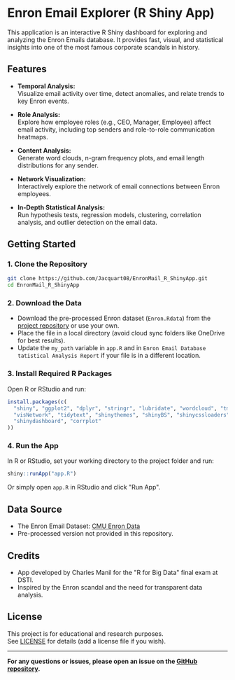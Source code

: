 # Enron Email Explorer (R Shiny App)

This application is an interactive R Shiny dashboard for exploring and analyzing the Enron Emails database. It provides fast, visual, and statistical insights into one of the most famous corporate scandals in history.

## Features

- **Temporal Analysis:**  
  Visualize email activity over time, detect anomalies, and relate trends to key Enron events.

- **Role Analysis:**  
  Explore how employee roles (e.g., CEO, Manager, Employee) affect email activity, including top senders and role-to-role communication heatmaps.

- **Content Analysis:**  
  Generate word clouds, n-gram frequency plots, and email length distributions for any sender.

- **Network Visualization:**  
  Interactively explore the network of email connections between Enron employees.

- **In-Depth Statistical Analysis:**  
  Run hypothesis tests, regression models, clustering, correlation analysis, and outlier detection on the email data.

## Getting Started

### 1. Clone the Repository

```sh
git clone https://github.com/Jacquart08/EnronMail_R_ShinyApp.git
cd EnronMail_R_ShinyApp
```

### 2. Download the Data

- Download the pre-processed Enron dataset (`Enron.Rdata`) from the [project repository](https://github.com/Jacquart08/EnronMail_R_ShinyApp) or use your own.
- Place the file in a local directory (avoid cloud sync folders like OneDrive for best results).
- Update the `my_path` variable in `app.R` and in `Enron Email Database tatistical Analysis Report` if your file is in a different location.

### 3. Install Required R Packages

Open R or RStudio and run:

```r
install.packages(c(
  "shiny", "ggplot2", "dplyr", "stringr", "lubridate", "wordcloud", "tm",
  "visNetwork", "tidytext", "shinythemes", "shinyBS", "shinycssloaders",
  "shinydashboard", "corrplot"
))
```

### 4. Run the App

In R or RStudio, set your working directory to the project folder and run:

```r
shiny::runApp("app.R")
```

Or simply open `app.R` in RStudio and click "Run App".

## Data Source

- The Enron Email Dataset: [CMU Enron Data](https://www.cs.cmu.edu/~enron/)
- Pre-processed version not provided in this repository.

## Credits

- App developed by Charles Manil for the "R for Big Data" final exam at DSTI.
- Inspired by the Enron scandal and the need for transparent data analysis.

## License

This project is for educational and research purposes.  
See [LICENSE](LICENSE) for details (add a license file if you wish).

---

**For any questions or issues, please open an issue on the [GitHub repository](https://github.com/Jacquart08/EnronMail_R_ShinyApp).**

